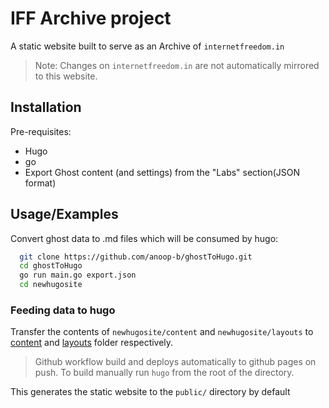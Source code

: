 # IFF Archive project

A static website built to serve as an Archive of `internetfreedom.in`

> Note: Changes on `internetfreedom.in` are not automatically mirrored to this website.

## Installation

Pre-requisites:

- Hugo
- go
- Export Ghost content (and settings) from the "Labs" section(JSON format)

## Usage/Examples

Convert ghost data to .md files which will be consumed by hugo:

```bash
  git clone https://github.com/anoop-b/ghostToHugo.git
  cd ghostToHugo
  go run main.go export.json
  cd newhugosite
```

### Feeding data to hugo

Transfer the contents of `newhugosite/content` and `newhugosite/layouts` to [content](https://github.com/InternetFreedomFoundation/archive/content) and [layouts](https://github.com/InternetFreedomFoundation/archive/layouts) folder respectively.

> Github workflow build and deploys automatically to github pages on push.
> To build manually run `hugo` from the root of the directory.

This generates the static website to the `public/` directory by default

